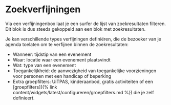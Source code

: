 ---
---

# Zoekverfijningen

Via een verfijningenbox laat je een surfer de lijst van zoekresultaten filteren. Dit blok is dus steeds gekoppeld aan een blok met zoekresultaten.

Je kan verschillende types verfijningen definiëren, die de bezoeker van je agenda toelaten om te verfijnen binnen de zoekresultaten:
* Wanneer: tijdstip van een evenement
* Waar: locatie waar een evenement plaatsvindt
* Wat: type van een evenement
* Toegankelijkheid: de aanwezigheid van toegankelijke voorzieningen voor personen met een handicap of beperking
* Extra groepfilters: UiTPAS, kinderaanbod, gratis activiteiten of een [groepfilters]({% link content/widgets/latest/configureren/groepfilters.md %}) die je zelf definieert.
